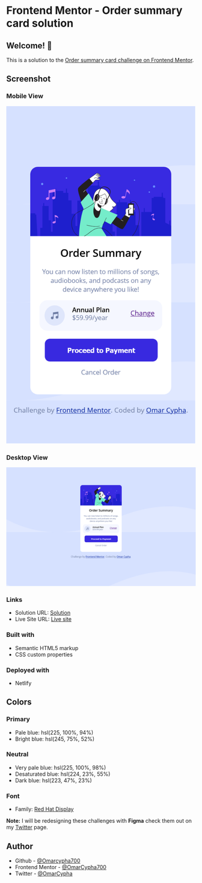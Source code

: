 # Frontend Mentor - Order summary card solution

## Welcome! 👋

This is a solution to the [Order summary card challenge on Frontend Mentor](https://www.frontendmentor.io/challenges/order-summary-component-QlPmajDUj). 

## Screenshot

### Mobile View
![](./design/ScreenShot-mobile-view.png)

### Desktop View
![](./design/ScreenShot-desktop-view.png)

### Links

- Solution URL: [Solution](https://github.com/OmarCypha700/order-summary-component)
- Live Site URL: [Live site](https://ordercardsummary.netlify.app)

### Built with

- Semantic HTML5 markup
- CSS custom properties

### Deployed with
- Netlify

## Colors

### Primary

- Pale blue: hsl(225, 100%, 94%)
- Bright blue: hsl(245, 75%, 52%)

### Neutral

- Very pale blue: hsl(225, 100%, 98%)
- Desaturated blue: hsl(224, 23%, 55%)
- Dark blue: hsl(223, 47%, 23%)

### Font

- Family: [Red Hat Display](https://fonts.google.com/specimen/Red+Hat+Display)


**Note:** I will be redesigning these challenges with **Figma** check them out on my [Twitter](https://www.twitter.com/OmarCypha) page.

## Author
- Github - [@Omarcypha700](https://github.com/OmarCypha700)
- Frontend Mentor - [@OmarCypha700](https://www.frontendmentor.io/profile/OmarCypha700)
- Twitter - [@OmarCypha](https://www.twitter.com/OmarCypha)